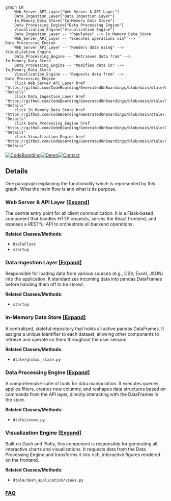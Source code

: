 ```mermaid
graph LR
    Web_Server_API_Layer["Web Server & API Layer"]
    Data_Ingestion_Layer["Data Ingestion Layer"]
    In_Memory_Data_Store["In-Memory Data Store"]
    Data_Processing_Engine["Data Processing Engine"]
    Visualization_Engine["Visualization Engine"]
    Data_Ingestion_Layer -- "Populates" --> In_Memory_Data_Store
    Web_Server_API_Layer -- "Executes operations via" --> Data_Processing_Engine
    Web_Server_API_Layer -- "Renders data using" --> Visualization_Engine
    Data_Processing_Engine -- "Retrieves data from" --> In_Memory_Data_Store
    Data_Processing_Engine -- "Modifies data in" --> In_Memory_Data_Store
    Visualization_Engine -- "Requests data from" --> Data_Processing_Engine
    click Web_Server_API_Layer href "https://github.com/CodeBoarding/GeneratedOnBoardings/blob/main/dtale/Web_Server_API_Layer.md" "Details"
    click Data_Ingestion_Layer href "https://github.com/CodeBoarding/GeneratedOnBoardings/blob/main/dtale/Data_Ingestion_Layer.md" "Details"
    click In_Memory_Data_Store href "https://github.com/CodeBoarding/GeneratedOnBoardings/blob/main/dtale/In_Memory_Data_Store.md" "Details"
    click Data_Processing_Engine href "https://github.com/CodeBoarding/GeneratedOnBoardings/blob/main/dtale/Data_Processing_Engine.md" "Details"
    click Visualization_Engine href "https://github.com/CodeBoarding/GeneratedOnBoardings/blob/main/dtale/Visualization_Engine.md" "Details"
```

[![CodeBoarding](https://img.shields.io/badge/Generated%20by-CodeBoarding-9cf?style=flat-square)](https://github.com/CodeBoarding/GeneratedOnBoardings)[![Demo](https://img.shields.io/badge/Try%20our-Demo-blue?style=flat-square)](https://www.codeboarding.org/demo)[![Contact](https://img.shields.io/badge/Contact%20us%20-%20contact@codeboarding.org-lightgrey?style=flat-square)](mailto:contact@codeboarding.org)

## Details

One paragraph explaining the functionality which is represented by this graph. What the main flow is and what is its purpose.

### Web Server & API Layer [[Expand]](./Web_Server_API_Layer.md)
The central entry point for all client communication. It is a Flask-based component that handles HTTP requests, serves the React frontend, and exposes a RESTful API to orchestrate all backend operations.


**Related Classes/Methods**:

- `DtaleFlask`
- `startup`


### Data Ingestion Layer [[Expand]](./Data_Ingestion_Layer.md)
Responsible for loading data from various sources (e.g., CSV, Excel, JSON) into the application. It standardizes incoming data into pandas DataFrames before handing them off to be stored.


**Related Classes/Methods**:

- `startup`


### In-Memory Data Store [[Expand]](./In_Memory_Data_Store.md)
A centralized, stateful repository that holds all active pandas DataFrames. It assigns a unique identifier to each dataset, allowing other components to retrieve and operate on them throughout the user session.


**Related Classes/Methods**:

- `dtale/global_state.py`


### Data Processing Engine [[Expand]](./Data_Processing_Engine.md)
A comprehensive suite of tools for data manipulation. It executes queries, applies filters, creates new columns, and reshapes data structures based on commands from the API layer, directly interacting with the DataFrames in the store.


**Related Classes/Methods**:

- `dtale/views.py`


### Visualization Engine [[Expand]](./Visualization_Engine.md)
Built on Dash and Plotly, this component is responsible for generating all interactive charts and visualizations. It requests data from the Data Processing Engine and transforms it into rich, interactive figures rendered on the frontend.


**Related Classes/Methods**:

- `dtale/dash_application/views.py`




### [FAQ](https://github.com/CodeBoarding/GeneratedOnBoardings/tree/main?tab=readme-ov-file#faq)